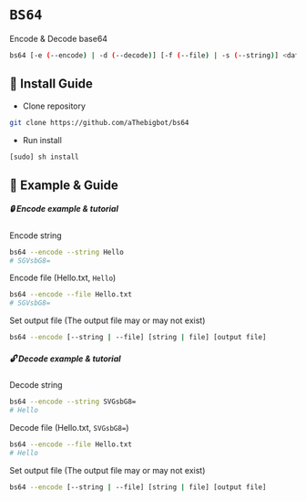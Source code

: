# `BS64`

Encode & Decode base64

```bash
bs64 [-e (--encode) | -d (--decode)] [-f (--file) | -s (--string)] <data> [<output>]
```

## 🌿 Install Guide

- Clone repository

```bash
git clone https://github.com/aThebigbot/bs64
```

- Run install

```bash
[sudo] sh install
```
## 🐛 Example & Guide 

##### 🔒 Encode example & tutorial 

Encode string
```bash
bs64 --encode --string Hello
# SGVsbG8=
```


Encode file (Hello.txt, `Hello`)

```bash
bs64 --encode --file Hello.txt
# SGVsbG8=
```

Set output file (The output file may or may not exist) 

```bash
bs64 --encode [--string | --file] [string | file] [output file]
```
##### 🔓 Decode example & tutorial

Decode string

```bash
bs64 --encode --string SVGsbG8=
# Hello
```

Decode file (Hello.txt, `SVGsbG8=`)

```bash
bs64 --encode --file Hello.txt
# Hello
```

Set output file (The output file may or may not exist) 

```bash
bs64 --encode [--string | --file] [string | file] [output file]
